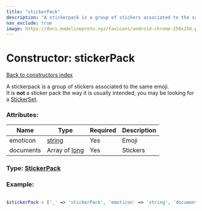 ```yaml
---
title: "stickerPack"
description: "A stickerpack is a group of stickers associated to the same emoji.  "
nav_exclude: true
image: https://docs.madelineproto.xyz/favicons/android-chrome-256x256.png
---
```

# Constructor: stickerPack  
[Back to constructors index](/API_docs/constructors/index.html)



A stickerpack is a group of stickers associated to the same emoji.  
It is **not** a sticker pack the way it is usually intended, you may be looking for a [StickerSet](../types/StickerSet.html).

### Attributes:

| Name     |    Type       | Required | Description |
|----------|---------------|----------|-------------|
|emoticon|[string](/API_docs/types/string.html) | Yes|Emoji|
|documents|Array of [long](/API_docs/types/long.html) | Yes|Stickers|



### Type: [StickerPack](/API_docs/types/StickerPack.html)


### Example:

```php

$stickerPack = ['_' => 'stickerPack', 'emoticon' => 'string', 'documents' => [long, long]];
```  
